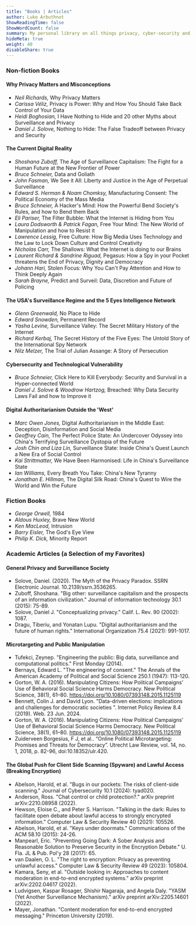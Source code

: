 ```yaml
---
title: "Books | Articles"
author: Luke Arbuthnot
ShowReadingTime: false
ShowWordCount: false
summary: My personal library on all things privacy, cyber-security and our digital world.
hideMeta: true
weight: 40
disableShare: true
---
```


### Non-fiction Books

#### Why Privacy Matters and Misconceptions

- *Neil Richards,* Why Privacy Matters
- *Carissa Véliz,* Privacy is Power: Why and How You Should Take Back Control of Your Data
- *Heidi Boghosian,* I Have Nothing to Hide and 20 other Myths about Surveillance and Privacy
- *Daniel J. Solove,* Nothing to Hide: The False Tradeoff between Privacy and Security

#### The Current Digital Reality

- *Shoshana Zuboff,* The Age of Surveillance Capitalism: The Fight for a Human Future at the New Frontier of Power
- *Bruce Schneier,* Data and Goliath
- *John Fasman,* We See it All: Liberty and Justice in the Age of Perpetual Surveillance
- *Edward S. Herman & Noam Chomksy,* Manufacturing Consent: The Political Economy of the Mass Media
- *Bruce Schneier,* A Hacker's Mind: How the Powerful Bend Society's Rules, and how to Bend them Back
- *Eli Pariser,* The Filter Bubble: What the Internet is Hiding from You
- *Laura Dodsworth & Patrick Fagan,* Free Your Mind: The New World of Manipulation and how to Resist it
- *Lawrence Lessig,* Free Culture: How Big Media Uses Technology and the Law to Lock Down Culture and Control Creativity
- *Nicholas Carr,* The Shallows: What the Internet is doing to our Brains
- *Laurent Richard & Sandrine Riguad,* Pegasus: How a Spy in your Pocket threatens the End of Privacy, Dignity and Democracy
- *Johann Hari,* Stolen Focus: Why You Can't Pay Attention and How to Think Deeply Again
- *Sarah Brayne,* Predict and Surveil: Data, Discretion and Future of Policing

#### The USA's Surveillance Regime and the 5 Eyes Intelligence Network

- *Glenn Greenwald,* No Place to Hide
- *Edward Snowden,* Permanent Record
- *Yasha Levine,* Surveillance Valley: The Secret Military History of the Internet
- *Richard Kerbaj,* The Secret History of the Five Eyes: The Untold Story of the International Spy Network
- *Nilz Melzer,* The Trial of Julian Assange: A Story of Persecution

#### Cybersecurity and Technological Vulnerability

- *Bruce Schneier,* Click Here to Kill Everybody: Security and Survival in a Hyper-connected World
- *Daniel J. Solove & Woodrow Hartzog,* Breached: Why Data Security Laws Fail and how to Improve it

#### Digital Authoritarianism Outside the 'West'

- *Marc Owen Jones,* Digital Authoritarianism in the Middle East: Deception, Disinformation and Social Media
- *Geoffrey Cain,* The Perfect Police State: An Undercover Odyssey into China's Terrifying Surveillance Dystopia of the Future
- *Josh Chin and Liza Lin,* Surveillance State: Inside China's Quest Launch a New Era of Social Control
- *Kai Strittmatter,* We Have Been Harmonised: Life in China's Surveillance State
- *Ian Williams,* Every Breath You Take: China's New Tyranny
- *Jonathan E. Hillman,* The Digital Silk Road: China's Quest to Wire the World and Win the Future

### Fiction Books 

- *George Orwell,* 1984
- *Aldous Huxley,* Brave New World
- *Ken MacLeod,* Intrusion 
- *Barry Eisler,* The God's Eye View
- *Philip K. Dick,* Minority Report

### Academic Articles (a Selection of my Favorites)

#### General Privacy and Surveillance Society

- Solove, Daniel. (2020). The Myth of the Privacy Paradox. SSRN Electronic Journal. 10.2139/ssrn.3536265. 
- Zuboff, Shoshana. "Big other: surveillance capitalism and the prospects of an information civilization." Journal of information technology 30.1 (2015): 75-89.
- Solove, Daniel J. "Conceptualizing privacy." Calif. L. Rev. 90 (2002): 1087.
- Dragu, Tiberiu, and Yonatan Lupu. "Digital authoritarianism and the future of human rights." International Organization 75.4 (2021): 991-1017.

#### Microtargeting and Public Manipulation

- Tufekci, Zeynep. "Engineering the public: Big data, surveillance and computational politics." First Monday (2014).
- Bernays, Edward L. "The engineering of consent." The Annals of the American Academy of Political and Social Science 250.1 (1947): 113-120.
- Gorton, W. A. (2016). Manipulating Citizens: How Political Campaigns’ Use of Behavioral Social Science Harms Democracy. New Political Science, 38(1), 61–80. https://doi.org/10.1080/07393148.2015.1125119
- Bennett, Colin J. and David Lyon. "Data-driven elections: implications and challenges for democratic societies  ". Internet Policy Review 8.4 (2019). Web. 23 Jun. 2024.
- Gorton, W. A. (2016). Manipulating Citizens: How Political Campaigns’ Use of Behavioral Social Science Harms Democracy. New Political Science, 38(1), 61–80. https://doi.org/10.1080/07393148.2015.1125119
- Zuiderveen Borgesius, F J, et al.. “Online Political Microtargeting: Promises and Threats for Democracy”. Utrecht Law Review, vol. 14, no. 1, 2018, p. 82-96, doi:10.18352/ulr.420.

#### The Global Push for Client Side Scanning (Spyware) and Lawful Access (Breaking Encryption)

- Abelson, Harold, et al. "Bugs in our pockets: The risks of client-side scanning." Journal of Cybersecurity 10.1 (2024): tyad020.
- Anderson, Ross. "Chat control or child protection?." arXiv preprint arXiv:2210.08958 (2022).
- Hewson, Eloise C., and Peter S. Harrison. "Talking in the dark: Rules to facilitate open debate about lawful access to strongly encrypted information." Computer Law & Security Review 40 (2021): 105526.
- Abelson, Harold, et al. "Keys under doormats." Communications of the ACM 58.10 (2015): 24-26.
- Manpearl, Eric. "Preventing Going Dark: A Sober Analysis and Reasonable Solution to Preserve Security in the Encryption Debate." U. Fla. JL & Pub. Pol'y 28 (2017): 65.
- van Daalen, O. L. "The right to encryption: Privacy as preventing unlawful access." Computer Law & Security Review 49 (2023): 105804.
- Kamara, Seny, et al. "Outside looking in: Approaches to content moderation in end-to-end encrypted systems." arXiv preprint arXiv:2202.04617 (2022).
- Ludvigsen, Kaspar Rosager, Shishir Nagaraja, and Angela Daly. "YASM (Yet Another Surveillance Mechanism)." arXiv preprint arXiv:2205.14601 (2022).
- Mayer, Jonathan. "Content moderation for end-to-end encrypted messaging." Princeton University (2019).